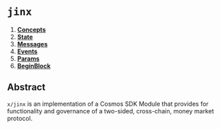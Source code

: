 <!--
order: 0
title: "Jinx Overview"
parent:
  title: "jinx"
-->

# `jinx`

<!-- TOC -->

1. **[Concepts](01_concepts.md)**
2. **[State](02_state.md)**
3. **[Messages](03_messages.md)**
4. **[Events](04_events.md)**
5. **[Params](05_params.md)**
6. **[BeginBlock](06_begin_block.md)**

## Abstract

`x/jinx` is an implementation of a Cosmos SDK Module that provides for functionality and governance of a two-sided, cross-chain, money market protocol.
